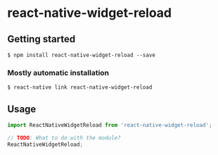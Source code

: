 # react-native-widget-reload

## Getting started

`$ npm install react-native-widget-reload --save`

### Mostly automatic installation

`$ react-native link react-native-widget-reload`

## Usage
```javascript
import ReactNativeWidgetReload from 'react-native-widget-reload';

// TODO: What to do with the module?
ReactNativeWidgetReload;
```
